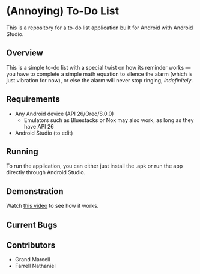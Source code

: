 # (Annoying) To-Do List
This is a repository for a to-do list application built for Android with Android Studio.

## Overview
This is a simple to-do list with a special twist on how its reminder works — you have to complete a simple math equation to silence the alarm (which is just vibration for now), or else the alarm will never stop ringing, *indefinitely*.

## Requirements
- Any Android device (API 26/Oreo/8.0.0)
  - Emulators such as Bluestacks or Nox may also work, as long as they have API 26
- Android Studio (to edit)

## Running
To run the application, you can either just install the .apk or run the app directly through Android Studio.

## Demonstration
Watch [this video](https://drive.google.com/open?id=1YZess1O6kT3hk0Z0cAQTwTqmKLVI_Lc_) to see how it works.

## Current Bugs
<!-- to do -->

## Contributors
- Grand Marcell
- Farrell Nathaniel

